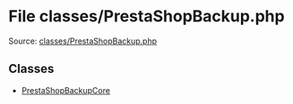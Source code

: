 File classes/PrestaShopBackup.php
=========

Source: [classes/PrestaShopBackup.php](https://github.com/PrestaShop/PrestaShop/blob/1.6.1.0/classes/PrestaShopBackup.php)


Classes
-------

* [PrestaShopBackupCore](class.PrestaShopBackupCore.md)

